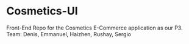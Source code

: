 # Cosmetics-UI
Front-End Repo for the Cosmetics E-Commerce application as our P3. Team: Denis, Emmanuel, Haizhen, Rushay, Sergio
